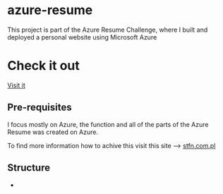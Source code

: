 # azure-resume
This project is part of the Azure Resume Challenge, where I built and deployed a personal website using Microsoft Azure

# Check it out

[ Visit it](https://www.lmresume.com.pl)


## Pre-requisites

I focus mostly on Azure, the function and all of the parts of the Azure Resume was created on Azure.

To find more information how to achive this visit this site --> [stfn.com.pl]([https://stfn.com.pl](https://www.stfn.com.pl/projects/azure-resume-challenge/))

## Structure
  -
